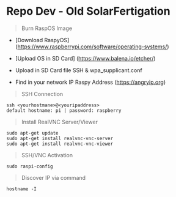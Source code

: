 # Repo Dev - Old SolarFertigation 

> Burn RaspOS Image
- [Download RaspyOS] (https://www.raspberrypi.com/software/operating-systems/)
- [Upload OS in SD Card] (https://www.balena.io/etcher/)

- Upload in SD Card file SSH & wpa_supplicant.conf
- Find in your network IP Raspy Address (https://angryip.org)

> SSH Connection
```
ssh <yourhostmane>@<youripaddress>
default hostname: pi | password: raspberry
```
> Install RealVNC Server/Viewer
```
sudo apt-get update
sudo apt-get install realvnc-vnc-server
sudo apt-get install realvnc-vnc-viewer
```
> SSH/VNC Activation
```
sudo raspi-config
```
> Discover IP via command 
```
hostname -I
```
